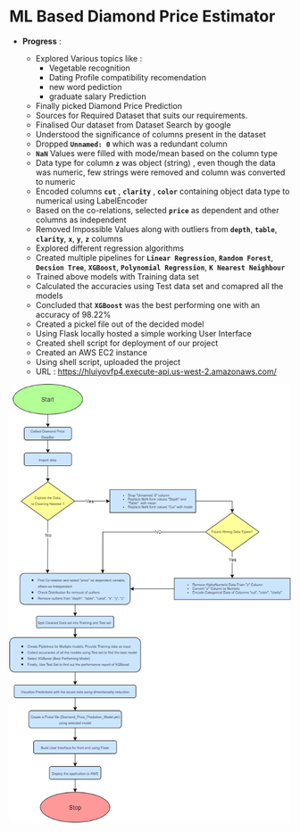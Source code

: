 # ML Based Diamond Price Estimator


* __Progress__ :

    * Explored Various topics like : 
        * Vegetable recognition
        * Dating Profile compatibility recomendation
        * new word pediction
        * graduate salary Prediction
    * Finally picked Diamond Price Prediction
    * Sources for Required Dataset that suits our requirements.
    * Finalised Our dataset from Dataset Search by google
    * Understood the significance of columns present in the dataset
    * Dropped __`Unnamed: 0`__ which was a redundant column 
    * __`NaN`__ Values were filled with mode/mean based on the column type
    * Data type for column __`z`__ was object (string) , even though the data was numeric, few strings were removed and column was converted to numeric
    * Encoded columns __`cut`__ , __`clarity`__ , __`color`__ containing object data type to numerical using LabelEncoder 
    * Based on the co-relations, selected __`price`__ as dependent and other columns as independent
    * Removed Impossible Values along with outliers from  __`depth`__, __`table`__, __`clarity`__, __`x`__, __`y`__, __`z`__ columns
    * Explored different regression algorithms
    * Created multiple pipelines for  __`Linear Regression`__, __`Random Forest`__, __`Decsion Tree`__, __`XGBoost`__, __`Polynomial Regression`__, __`K Nearest Neighbour`__
    * Trained above models with Training data set
    * Calculated the accuracies using Test data set and comapred all the models
    * Concluded that __`XGBoost`__ was the best performing one with an accuracy of 98.22%
    * Created a pickel file out of the decided model
    * Using Flask locally hosted a simple working User Interface
    * Created shell script for deployment of our project 
    * Created an AWS EC2 instance
    * Using shell script, uploaded the project
    * URL : https://hluiyovfp4.execute-api.us-west-2.amazonaws.com/

![image info](./Diamond_Price_Prediction_Flowchart.png "Flow Diagram")
